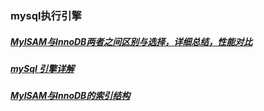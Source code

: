 ### mysql执行引擎
##### [MyISAM与InnoDB两者之间区别与选择，详细总结，性能对比][1]
##### [mySql 引擎详解][2]
##### [MyISAM与InnoDB的索引结构][3]
[1]: https://www.cnblogs.com/y-rong/p/8110596.html
[2]: https://www.cnblogs.com/IT-CPC/p/10883101.html
[3]: https://www.cnblogs.com/yuyafeng/p/11350873.html